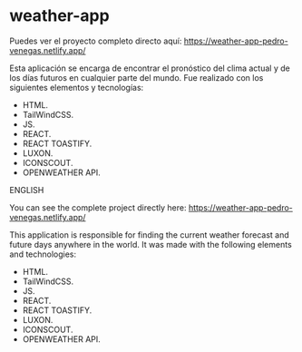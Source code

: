 # weather-app
Puedes ver el proyecto completo directo aquí: https://weather-app-pedro-venegas.netlify.app/

Esta aplicación se encarga de encontrar el pronóstico del clima actual y de los días futuros en cualquier parte del mundo. 
Fue realizado con los siguientes elementos y tecnologías:

* HTML.
* TailWindCSS.
* JS.
* REACT.
* REACT TOASTIFY.
* LUXON.
* ICONSCOUT.
* OPENWEATHER API.

ENGLISH

You can see the complete project directly here: https://weather-app-pedro-venegas.netlify.app/

This application is responsible for finding the current weather forecast and future days anywhere in the world. It was made with the following elements and technologies:

* HTML.
* TailWindCSS.
* JS.
* REACT.
* REACT TOASTIFY.
* LUXON.
* ICONSCOUT.
* OPENWEATHER API.
